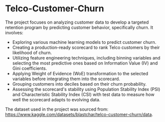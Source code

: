 # Telco-Customer-Churn
The project focuses on analyzing customer data to develop a targeted retention program by predicting customer behavior, specifically churn. It involves:

- Exploring various machine learning models to predict customer churn.
- Creating a production-ready scorecard to rank Telco customers by their likelihood of churn.
- Utilizing feature engineering techniques, including binning variables and selecting the most predictive ones based on Information Value (IV) and Gini coefficients.
- Applying Weight of Evidence (WoE) transformation to the selected variables before integrating them into the scorecard.
- Grouping customers into deciles based on their churn probability.
- Assessing the scorecard's stability using Population Stability Index (PSI) and Characteristic Stability Index (CSI) with test data to measure how well the scorecard adapts to evolving data.

The dataset used in the project was sourced from: https://www.kaggle.com/datasets/blastchar/telco-customer-churn/data.
